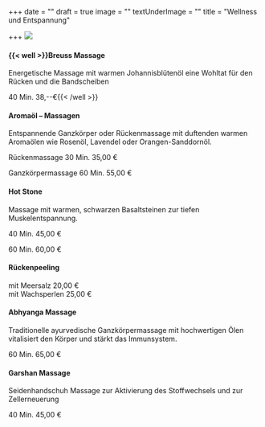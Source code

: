 +++
date = ""
draft = true
image = ""
textUnderImage = ""
title = "Wellness und Entspannung"

+++
![](/images/wellness.jpg)

#### {{< well >}}Breuss Massage

Energetische Massage mit warmen Johannisblütenöl eine Wohltat für den Rücken und die Bandscheiben

40 Min. 38,--€{{< /well >}}

#### Aromaöl – Massagen

Entspannende Ganzkörper oder Rückenmassage mit duftenden warmen Aromaölen wie Rosenöl, Lavendel oder Orangen-Sanddornöl.

Rückenmassage 30 Min. 35,00 €

Ganzkörpermassage 60 Min. 55,00 €

#### Hot Stone

Massage mit warmen, schwarzen Basaltsteinen zur tiefen Muskelentspannung.

40 Min. 45,00 €

60 Min. 60,00 €

#### Rückenpeeling

mit Meersalz 20,00 €  
mit Wachsperlen 25,00 €

#### Abhyanga Massage

Traditionelle ayurvedische Ganzkörpermassage mit hochwertigen Ölen vitalisiert den Körper und stärkt das Immunsystem.

60 Min. 65,00 €

#### Garshan Massage

Seidenhandschuh Massage zur Aktivierung des Stoffwechsels und zur Zellerneuerung

40 Min. 45,00 €